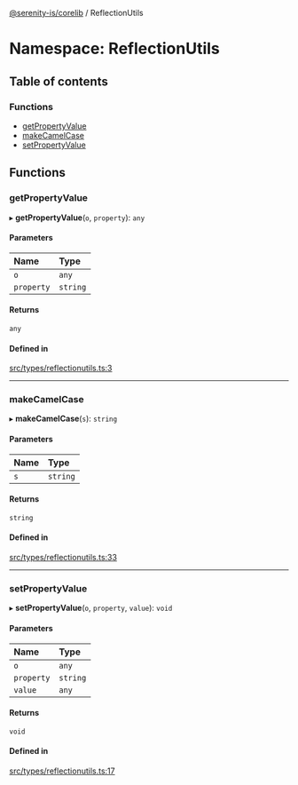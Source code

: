 [@serenity-is/corelib](../README.md) / ReflectionUtils

# Namespace: ReflectionUtils

## Table of contents

### Functions

- [getPropertyValue](ReflectionUtils.md#getpropertyvalue)
- [makeCamelCase](ReflectionUtils.md#makecamelcase)
- [setPropertyValue](ReflectionUtils.md#setpropertyvalue)

## Functions

### getPropertyValue

▸ **getPropertyValue**(`o`, `property`): `any`

#### Parameters

| Name | Type |
| :------ | :------ |
| `o` | `any` |
| `property` | `string` |

#### Returns

`any`

#### Defined in

[src/types/reflectionutils.ts:3](https://github.com/serenity-is/serenity/blob/master/packages/corelib/src/types/reflectionutils.ts#L3)

___

### makeCamelCase

▸ **makeCamelCase**(`s`): `string`

#### Parameters

| Name | Type |
| :------ | :------ |
| `s` | `string` |

#### Returns

`string`

#### Defined in

[src/types/reflectionutils.ts:33](https://github.com/serenity-is/serenity/blob/master/packages/corelib/src/types/reflectionutils.ts#L33)

___

### setPropertyValue

▸ **setPropertyValue**(`o`, `property`, `value`): `void`

#### Parameters

| Name | Type |
| :------ | :------ |
| `o` | `any` |
| `property` | `string` |
| `value` | `any` |

#### Returns

`void`

#### Defined in

[src/types/reflectionutils.ts:17](https://github.com/serenity-is/serenity/blob/master/packages/corelib/src/types/reflectionutils.ts#L17)
